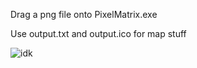 Drag a png file onto PixelMatrix.exe

Use output.txt and output.ico for map stuff

![idk](https://i.imgur.com/FVn4s0z.png)
